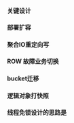 #### 关键设计
 
#### 部署扩容

#### 聚合IO重定向写

#### ROW 故障业务切换

#### bucket迁移

#### 逻辑对象打快照

#### 线程免锁设计的思路是
